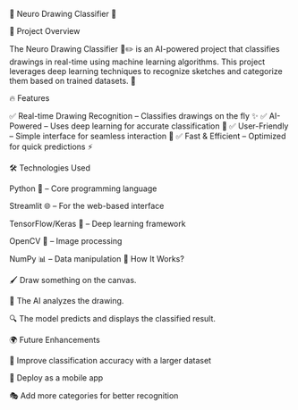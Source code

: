 🎨 Neuro Drawing Classifier 🤖

📌 Project Overview

The Neuro Drawing Classifier 🧠✏️ is an AI-powered project that classifies drawings in real-time using machine learning algorithms. This project leverages deep learning techniques to recognize sketches and categorize them based on trained datasets. 🚀

🔥 Features

✅ Real-time Drawing Recognition – Classifies drawings on the fly ✨
✅ AI-Powered – Uses deep learning for accurate classification 🧠
✅ User-Friendly – Simple interface for seamless interaction 🎨
✅ Fast & Efficient – Optimized for quick predictions ⚡

🛠️ Technologies Used

Python 🐍 – Core programming language

Streamlit 🌐 – For the web-based interface

TensorFlow/Keras 🤖 – Deep learning framework

OpenCV 👀 – Image processing

NumPy 📊 – Data manipulation
🎨 How It Works?

🖌️ Draw something on the canvas.

🤖 The AI analyzes the drawing.

🔍 The model predicts and displays the classified result.

🌍 Future Enhancements

🎯 Improve classification accuracy with a larger dataset

📱 Deploy as a mobile app

🎭 Add more categories for better recognition
